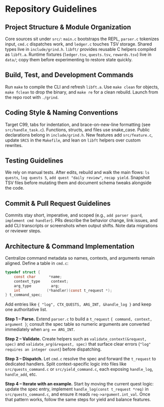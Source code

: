 # Repository Guidelines

## Project Structure & Module Organization
Core sources sit under `src/`: `main.c` bootstraps the REPL, `parser.c` tokenizes input, `cmd.c` dispatches work, and `ledger.c` touches TSV storage. Shared types live in `include/grind.h`. `libft/` provides reusable C helpers compiled as `libft.a`. Runtime fixtures (`ledger.tsv`, `quests.tsv`, `rewards.tsv`) live in `data/`; copy them before experimenting to restore state quickly.

## Build, Test, and Development Commands
Run `make` to compile the CLI and refresh `libft.a`. Use `make clean` for objects, `make fclean` to drop the binary, and `make re` for a clean rebuild. Launch from the repo root with `./grind`.

## Coding Style & Naming Conventions
Target C99, tabs for indentation, and brace-on-new-line formatting (see `src/handle_task.c`). Functions, structs, and files use snake_case. Public declarations belong in `include/grind.h`. New features add `src/feature.c`, update `SRCS` in the `Makefile`, and lean on `libft` helpers over custom rewrites.

## Testing Guidelines
We rely on manual tests. After edits, rebuild and walk the main flows: `ls quests`, `log quests 5`, `add quest "daily review"`, `recap yield`. Snapshot TSV files before mutating them and document schema tweaks alongside the code.

## Commit & Pull Request Guidelines
Commits stay short, imperative, and scoped (e.g., `add parser guard`, `implement cmd handler`). PRs describe the behavior change, link issues, and add CLI transcripts or screenshots when output shifts. Note data migrations or reviewer steps.

## Architecture & Command Implementation
Centralize command metadata so names, contexts, and arguments remain aligned. Define a table in `cmd.c`:
```c
typedef struct {
    const char      *name;
    context_type     context;
    arg_type         arg;
    int            (*handler)(const t_request *);
} t_command_spec;
```
Add entries like `{ "log", CTX_QUESTS, ARG_INT, &handle_log }` and keep one authoritative list.

**Step 1 – Parse.** Extend `parser.c` to build a `t_request` `{ command, context, argument }`; consult the spec table so numeric arguments are converted immediately when `arg == ARG_INT`.

**Step 2 – Validate.** Create helpers such as `validate_context(&request, spec)` and `validate_arg(&request, spec)` that surface clear errors (`"log" requires an integer count`) before dispatching.

**Step 3 – Dispatch.** Let `cmd.c` resolve the spec and forward the `t_request` to dedicated handlers. Split context-specific logic into files like `src/quests_command.c` or `src/yield_command.c`, each exposing `handle_log`, `handle_add`, etc.

**Step 4 – Iterate with an example.** Start by moving the current quest logic: update the spec entry, implement `handle_log(const t_request *req)` in `src/quests_command.c`, and ensure it reads `req->argument.int_val`. Once that pattern works, follow the same steps for yield and balance features.
